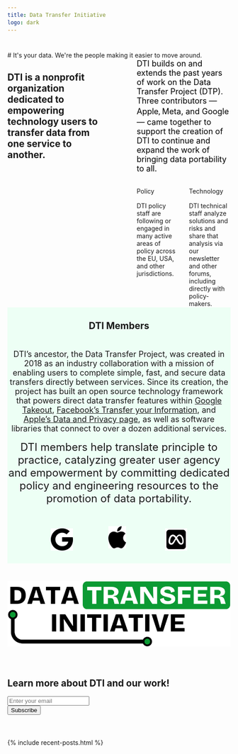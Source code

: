 ```yaml
---
title: Data Transfer Initiative
logo: dark
---
```


<section class="section" markdown="1" style="margin-top: 40px;">
# It's your data. We're the people making it easier to move around.

<div style="justify-content: flex-start; align-items: flex-start; gap: 20px; display: inline-flex">
  <div style="justify-content: flex-start; align-items: flex-start; gap: 80px; display: flex">
		<div style="width: 50%">
			<h2>DTI is a nonprofit organization dedicated to empowering technology users to <span class="emphasis">transfer data</span> from one service to another.</h2>
		</div>
    <div style="width: 50%; flex-direction: column; justify-content: center; align-items: center; gap: 16px; display: inline-flex">
      <div style="align-self: stretch"><span style="color: black; font-size: 18px;">DTI builds on and extends the past years of work on the Data Transfer Project (DTP). Three contributors — <span class="emphasis">Apple</span><span style="color: black; font-size: 18px; font-family: Roboto; font-weight: 400; line-height: 27px; word-wrap: break-word">, </span><span class="emphasis">Meta</span>, and <span class="emphasis">Google</span> — came together to support the creation of DTI to continue and expand the work of bringing data portability to all.</span></div>
      <div style="align-self: stretch; gap: 24px; display: inline-flex">
        <div style="flex: 1 1 0; flex-direction: column; justify-content: flex-start; align-items: flex-start; gap: 16px; display: inline-flex">
          <div style="position: relative;">
           <i data-lucide="book-marked" color="#0B9A33"></i>
          </div>
          <summary class="list-heading">Policy</summary> 
          <div>DTI policy staff are following or engaged in many active areas of policy across the EU, USA, and other jurisdictions.</div>
        </div>
        <div style="flex: 1 1 0; flex-direction: column; justify-content: flex-start; align-items: flex-start; gap: 16px; display: inline-flex">
          <div style="position: relative">
            <i data-lucide="laptop" color="#0B9A33"></i>
          </div>
					<summary class="list-heading">Technology</summary> 
          <div>DTI technical staff analyze solutions and risks and share that analysis via our newsletter and other forums, including directly with policy-makers.</div>
        </div>
      </div>
    </div>
  </div>
</div>

<section style="background: #EDFFF5;  gap: 80px; display: inline-flex">

  <div style="flex-direction: column; justify-content: flex-start; align-items: center; gap: 24px; display: flex">
    <H2>DTI Members</H2>
    <div style="align-self: stretch; text-align: center">
			<span style="font-size: 18px;">DTI’s ancestor, the Data Transfer Project, was created in 2018 as an industry collaboration with a mission of enabling users to complete simple, fast, and secure data transfers directly between services. Since its creation, the project has built an open source technology framework that powers direct data transfer features within <a href="https://takeout.google.com/takeout/transfer/custom/photos">Google Takeout</a>, <a href="http://facebook.com/tyi">Facebook’s Transfer your Information</a>, and <a href="https://privacy.apple.com/">Apple’s Data and Privacy page</a>, as well as software libraries that connect to over a dozen additional services.</span>
			<br/><br/>
			<span style="font-size: 24px;">DTI members help translate principle to practice, catalyzing greater user agency and empowerment by committing dedicated policy and engineering resources to the promotion of data portability.</span>
		</div>
    <div style="padding-top: 24px; padding-bottom: 24px; justify-content: center; align-items: center; gap: 80px; display: inline-flex">
      <div style="width: 50px; height: 50px; position: relative">
        <img height="50" src="/images/icons/google.png" alt="Google"/>
      </div>
      <div style="width: 48px; height: 60px; position: relative">
        <img height="50" src="/images/icons/apple.png" alt="Apple"/>
      </div>
      <div style="width: 50px; height: 50px; position: relative">
        <img height="50" src="/images/icons/meta.png" alt="Meta"/>
      </div>
    </div>
  </div>
</section>

<section style="margin-top: 40px; padding-bottom: 40px;">
	<div style="width:100%;display:flex;justify-content:center;">
  <img src="/images/dtinit_logo_lg.svg" alt="" />
	</div>
</section>

<section class="subscribe-container" style="padding-bottom: 40px;">
  <div>
    <h2>Learn more about DTI and our work!</h2>
    <div id="mc_embed_shell">
      <div id="mc_embed_signup">
        <form action="https://dtinit.us21.list-manage.com/subscribe/post?u=3ba10a090b97c2dc608fd780e&amp;id=1bb7a69318&amp;f_id=0012d8e1f0" method="post" id="mc-embedded-subscribe-form" name="mc-embedded-subscribe-form" class="validate" target="_self" novalidate="">
          <div id="mc_embed_signup_scroll">
            <div class="mc-field-group">
              <input aria-label="Email address" type="email" name="EMAIL" class="text-input required email" id="mce-EMAIL" required="" value="" placeholder="Enter your email" />
            </div>
            <div aria-hidden="true" style="position: absolute; left: -5000px;">
              <input type="text" name="b_3ba10a090b97c2dc608fd780e_1bb7a69318" tabindex="-1" value="" />
            </div>
            <input type="submit" name="subscribe" id="mc-embedded-subscribe" class="button" value="Subscribe" />
          </div>
        </form>
      </div>
    </div>
  </div>
</section>


{% include recent-posts.html %}

